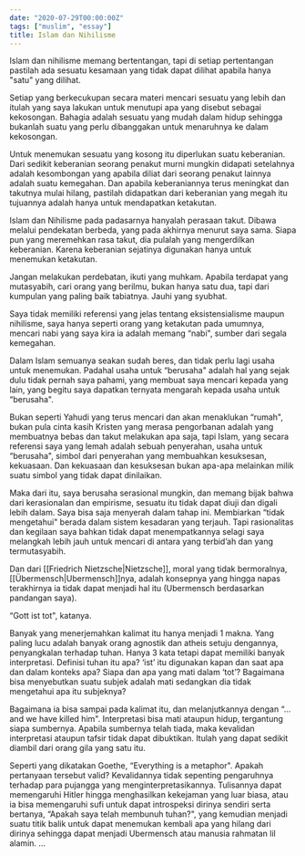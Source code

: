 ```yaml
---
date: "2020-07-29T00:00:00Z"
tags: ["muslim", "essay"]
title: Islam dan Nihilisme
---
```


Islam dan nihilisme memang bertentangan, tapi di setiap pertentangan pastilah ada sesuatu kesamaan yang tidak dapat dilihat apabila hanya "satu" yang dilihat. 

Setiap yang berkecukupan secara materi mencari sesuatu yang lebih dan itulah yang saya lakukan untuk menutupi apa yang disebut sebagai kekosongan. Bahagia adalah sesuatu yang mudah dalam hidup sehingga bukanlah suatu yang perlu dibanggakan untuk menaruhnya ke dalam kekosongan.

Untuk menemukan sesuatu yang kosong itu diperlukan suatu keberanian. Dari sedikit keberanian seorang penakut murni mungkin didapati setelahnya adalah kesombongan yang apabila diliat dari seorang penakut lainnya adalah suatu kemegahan. Dan apabila keberaniannya terus meningkat dan takutnya mulai hilang, pastilah didapatkan dari keberanian yang megah itu tujuannya adalah hanya untuk mendapatkan ketakutan.

Islam dan Nihilisme pada padasarnya hanyalah perasaan takut. Dibawa melalui pendekatan berbeda, yang pada akhirnya menurut saya sama. Siapa pun yang meremehkan rasa takut, dia pulalah yang mengerdilkan keberanian. Karena keberanian sejatinya digunakan hanya untuk menemukan ketakutan.

Jangan melakukan perdebatan, ikuti yang muhkam. Apabila terdapat yang mutasyabih, cari orang yang berilmu, bukan hanya satu dua, tapi dari kumpulan yang paling baik tabiatnya. Jauhi yang syubhat.

Saya tidak memiliki referensi yang jelas tentang eksistensialisme maupun nihilisme, saya hanya seperti orang yang ketakutan pada umumnya, mencari nabi yang saya kira ia adalah memang “nabi", sumber dari segala kemegahan.

Dalam Islam semuanya seakan sudah beres, dan tidak perlu lagi usaha untuk menemukan. Padahal usaha untuk “berusaha" adalah hal yang sejak dulu tidak pernah saya pahami, yang membuat saya mencari kepada yang lain, yang begitu saya dapatkan ternyata mengarah kepada usaha untuk “berusaha".

Bukan seperti Yahudi yang terus mencari dan akan menaklukan “rumah", bukan pula cinta kasih Kristen yang merasa pengorbanan adalah yang membuatnya bebas dan takut melakukan apa saja, tapi Islam, yang secara referensi saya yang lemah adalah sebuah penyerahan, usaha untuk “berusaha", simbol dari penyerahan yang membuahkan kesuksesan, kekuasaan. Dan kekuasaan dan kesuksesan bukan apa-apa melainkan milik suatu simbol yang tidak dapat dinilaikan.

Maka dari itu, saya berusaha serasional mungkin, dan memang bijak bahwa dari kerasionalan dan empirisme, sesuatu itu tidak dapat diuji dan digali lebih dalam. Saya bisa saja menyerah dalam tahap ini. Membiarkan “tidak mengetahui" berada dalam sistem kesadaran yang terjauh. Tapi rasionalitas dan kegilaan saya bahkan tidak dapat menempatkannya selagi saya melangkah lebih jauh untuk mencari di antara yang terbid’ah dan yang termutasyabih.

Dan dari [[Friedrich Nietzsche|Nietzsche]], moral yang tidak bermoralnya, [[Übermensch|Ubermensch]]nya, adalah konsepnya yang hingga napas terakhirnya ia tidak dapat menjadi hal itu (Ubermensch berdasarkan pandangan saya). 

“Gott ist tot", katanya.

Banyak yang menerjemahkan kalimat itu hanya menjadi 1 makna. Yang paling lucu adalah banyak orang agnostik dan atheis setuju dengannya, penyangkalan terhadap tuhan. Hanya 3 kata tetapi dapat memiliki banyak interpretasi. Definisi tuhan itu apa? ‘ist’ itu digunakan kapan dan saat apa dan dalam konteks apa? Siapa dan apa yang mati dalam ‘tot’? Bagaimana bisa menyebutkan suatu subjek adalah mati sedangkan dia tidak mengetahui apa itu subjeknya? 

Bagaimana ia bisa sampai pada kalimat itu, dan melanjutkannya dengan “… and we have killed him". Interpretasi bisa mati ataupun hidup, tergantung siapa sumbernya. Apabila sumbernya telah tiada, maka kevalidan interpretasi ataupun tafsir tidak dapat dibuktikan. Itulah yang dapat sedikit diambil dari orang gila yang satu itu. 

Seperti yang dikatakan Goethe, “Everything is a metaphor". Apakah pertanyaan tersebut valid? Kevalidannya tidak sepenting pengaruhnya terhadap para pujangga yang menginterpretasikannya. Tulisannya dapat memengaruhi Hitler hingga menghasilkan kekejaman yang luar biasa, atau ia bisa memengaruhi sufi untuk dapat introspeksi dirinya sendiri serta bertanya, “Apakah saya telah membunuh tuhan?", yang kemudian menjadi suatu titik balik untuk dapat menemukan kembali apa yang hilang dari dirinya sehingga dapat menjadi Ubermensch atau manusia rahmatan lil alamin. 
…
